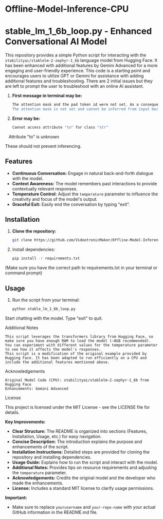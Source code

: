 # Offline-Model-Inference-CPU

# stable_lm_1_6b_loop.py - Enhanced Conversational AI Model

This repository provides a simple Python script for interacting with the `stabilityai/stablelm-2-zephyr-1_6b` language model from Hugging Face. It has been enhanced with additional features by Gemini Advanced for a more engaging and user-friendly experience.
This code is a starting point and encourages users to utilize GPT or Gemini for assistance with adding additional features and troubleshooting.  There are 2 initial issues but they are left to prompt the user to troubleshoot with an online AI assistant.

1. **First message in terminal may be:**
   ```bash
   The attention mask and the pad token id were not set. As a consequence, you may observe unexpected behavior. Please pass your input's `attention_mask` to            obtain reliable results. Setting `pad_token_id` to `eos_token_id`:100257 for open-end generation.
   The attention mask is not set and cannot be inferred from input because pad token is same as eos token.As a consequence, you may observe unexpected behavior.        Please pass your input's `attention_mask` to obtain reliable results.
2. **Error may be:**
   ```bash
   Cannot access attribute "to" for class "str"
   Attribute "to" is unknown

   These should not prevent inferencing.  
    
      

## Features

* **Continuous Conversation:** Engage in natural back-and-forth dialogue with the model.
* **Context Awareness:** The model remembers past interactions to provide contextually relevant responses.
* **Temperature Control:** Adjust the `temperature` parameter to influence the creativity and focus of the model's output.
* **Graceful Exit:** Easily end the conversation by typing "exit".

## Installation

1. **Clone the repository:**
   ```bash
   git clone https://github.com/VideotronicMaker/Offline-Model-Inference

2. Install dependencies:
   ```bash
   pip install -r requirements.txt

(Make sure you have the correct path to requirements.txt in your terminal or command prompt)

## Usage

1. Run the script from your terminal:
   ```bash
   python stable_lm_1_6b_loop.py

Start chatting with the model. Type "exit" to quit.

Additional Notes

    This script leverages the transformers library from Hugging Face, so make sure you have enough RAM to load the model (~8GB recommended).
    You can experiment with different values for the temperature parameter to see how it affects the model's responses.
    This script is a modification of the original example provided by Hugging Face. It has been adapted to run efficiently on a CPU and include the additional features mentioned above.

Acknowledgements

    Original Model Code (CPU): stabilityai/stablelm-2-zephyr-1_6b from Hugging Face
    Enhancements: Gemini Advanced

License

This project is licensed under the MIT License - see the LICENSE file for details.


**Key Improvements:**

* **Clear Structure:** The README is organized into sections (Features, Installation, Usage, etc.) for easy navigation.
* **Concise Description:** The introduction explains the purpose and enhancements of the script.
* **Installation Instructions:** Detailed steps are provided for cloning the repository and installing dependencies.
* **Usage Guide:** Explains how to run the script and interact with the model.
* **Additional Notes:** Provides tips on resource requirements and adjusting the `temperature` parameter.
* **Acknowledgements:** Credits the original model and the developer who made the enhancements.
* **License:** Includes a standard MIT license to clarify usage permissions.

**Important:**

* Make sure to replace `yourusername` and `your-repo-name` with your actual GitHub information in the README.md file.
   




